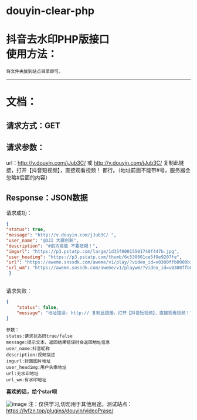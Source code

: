 # douyin-clear-php
抖音去水印PHP版接口  
使用方法：  
==
    将文件夹放到站点目录即可。  
 ********
 文档： 
 ==
  请求方式：GET  
  --
  请求参数：  
  --
  url：http://v.douyin.com/jJub3C/ 或 http://v.douyin.com/jJub3C/ 复制此链接，打开【抖音短视频】，直接观看视频！
都行。（地址前面不能带\#号，服务器会忽略\#后面的内容）  

  Response：JSON数据  
  --
请求成功：
````json
{
"status": true,
"message": "http://v.douyin.com/jJub3C/ ",
"user_name": "@DJI 大疆创新",   
"description": "#前方高能 不要眨眼！",  
"imgurl": "https://p3.pstatp.com/large/1d35f00015501740f447b.jpg",  
"user_headimg": "https://p3.pstatp.com/thumb/6c530001ce5f9e9207fe",  
"url": "https://aweme.snssdk.com/aweme/v1/play/?video_id=v0300ffb0000biabmhqhh3mrpo38d760&line=0", 
"url_wm": "https://aweme.snssdk.com/aweme/v1/playwm/?video_id=v0300ffb0000biabmhqhh3mrpo38d760&line=0"  
 }  
      
````
请求失败：
````json
{
	"status": false,
	"message": "地址错误: http:// 复制此链接，打开【抖音短视频】，直接观看视频！"
}
````

    参数：
    status:请求状态码true/false  
    message:提示文本，返回结果错误时会返回地址信息  
    user_name:抖音昵称  
    description:视频描述  
    imgurl:封面图片地址  
    user_headimg:用户头像地址  
    url:无水印地址  
    url_wm:有水印地址  

**喜欢的话，给个star呗**

![image](https://github.com/zbfzn/douyin-clear-php/blob/master/douyin/douyin-no-wm.png) 
<font>注：仅供学习,切勿用于其他用途。</font>测试站点：https://lyfzn.top/plugins/douyin/videoPrase/
